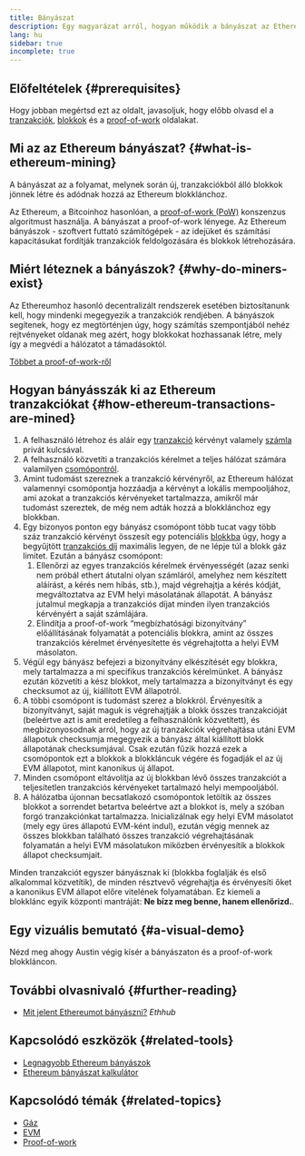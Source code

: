 ```yaml
---
title: Bányászat
description: Egy magyarázat arról, hogyan működik a bányászat az Ethereumon és hogyan segíti az Ethereum biztonságát és decentralizáltságát.
lang: hu
sidebar: true
incomplete: true
---
```


## Előfeltételek {#prerequisites}

Hogy jobban megértsd ezt az oldalt, javasoljuk, hogy előbb olvasd el a [tranzakciók](/developers/docs/transactions/), [blokkok](/developers/docs/blocks/) és a [proof-of-work](/developers/docs/consensus-mechanisms/pow/) oldalakat.

## Mi az az Ethereum bányászat? {#what-is-ethereum-mining}

A bányászat az a folyamat, melynek során új, tranzakciókból álló blokkok jönnek létre és adódnak hozzá az Ethereum blokklánchoz.

Az Ethereum, a Bitcoinhoz hasonlóan, a [proof-of-work (PoW)](/developers/docs/consensus-mechanisms/pow/) konszenzus algoritmust használja. A bányászat a proof-of-work lényege. Az Ethereum bányászok - szoftvert futtató számítógépek - az idejüket és számítási kapacitásukat fordítják tranzakciók feldolgozására és blokkok létrehozására.

## Miért léteznek a bányászok? {#why-do-miners-exist}

Az Ethereumhoz hasonló decentralizált rendszerek esetében biztosítanunk kell, hogy mindenki megegyezik a tranzakciók rendjében. A bányászok segítenek, hogy ez megtörténjen úgy, hogy számítás szempontjából nehéz rejtvényeket oldanak meg azért, hogy blokkokat hozhassanak létre, mely így a megvédi a hálózatot a támadásoktól.

[Többet a proof-of-work-ről](/developers/docs/consensus-mechanisms/pow/)

## Hogyan bányásszák ki az Ethereum tranzakciókat {#how-ethereum-transactions-are-mined}

1. A felhasználó létrehoz és aláír egy [tranzakció](/developers/docs/transactions/) kérvényt valamely [számla](/developers/docs/accounts/) privát kulcsával.
2. A felhasználó közvetíti a tranzakciós kérelmet a teljes hálózat számára valamilyen [csomópontról](/developers/docs/nodes-and-clients/).
3. Amint tudomást szereznek a tranzakció kérvényről, az Ethereum hálózat valamennyi csomópontja hozzáadja a kérvényt a lokális mempooljához, ami azokat a tranzakciós kérvényeket tartalmazza, amikről már tudomást szereztek, de még nem adták hozzá a blokklánchoz egy blokkban.
4. Egy bizonyos ponton egy bányász csomópont több tucat vagy több száz tranzakció kérvényt összesít egy potenciális [blokkba](/developers/docs/blocks/) úgy, hogy a begyűjtött [tranzakciós díj](/developers/docs/gas/) maximális legyen, de ne lépje túl a blokk gáz limitet. Ezután a bányász csomópont:
   1. Ellenőrzi az egyes tranzakciós kérelmek érvényességét (azaz senki nem próbál ethert átutalni olyan számláról, amelyhez nem készített aláírást, a kérés nem hibás, stb.), majd végrehajtja a kérés kódját, megváltoztatva az EVM helyi másolatának állapotát. A bányász jutalmul megkapja a tranzakciós díjat minden ilyen tranzakciós kérvényért a saját számlájára.
   2. Elindítja a proof-of-work “megbízhatósági bizonyítvány” előállításának folyamatát a potenciális blokkra, amint az összes tranzakciós kérelmet érvényesítette és végrehajtotta a helyi EVM másolaton.
5. Végül egy bányász befejezi a bizonyítvány elkészítését egy blokkra, mely tartalmazza a mi specifikus tranzakciós kérelmünket. A bányász ezután közvetíti a kész blokkot, mely tartalmazza a bizonyítványt és egy checksumot az új, kiállított EVM állapotról.
6. A többi csomópont is tudomást szerez a blokkról. Érvényesítik a bizonyítványt, saját maguk is végrehajtják a blokk összes tranzakcióját (beleértve azt is amit eredetileg a felhasználónk közvetített), és megbizonyosodnak arról, hogy az új tranzakciók végrehajtása utáni EVM állapotuk checksumja megegyezik a bányász által kiállított blokk állapotának checksumjával. Csak ezután fűzik hozzá ezek a csomópontok ezt a blokkok a blokkláncuk végére és fogadják el az új EVM állapotot, mint kanonikus új állapot.
7. Minden csomópont eltávolítja az új blokkban lévő összes tranzakciót a teljesítetlen tranzakciós kérvényeket tartalmazó helyi mempooljából.
8. A hálózatba újonnan becsatlakozó csomópontok letöltik az összes blokkot a sorrendet betartva beleértve azt a blokkot is, mely a szóban forgó tranzakciónkat tartalmazza. Inicializálnak egy helyi EVM másolatot (mely egy üres állapotú EVM-ként indul), ezután végig mennek az összes blokkban található összes tranzakció végrehajtásának folyamatán a helyi EVM másolatukon miközben érvényesítik a blokkok állapot checksumjait.

Minden tranzakciót egyszer bányásznak ki (blokkba foglalják és első alkalommal közvetítik), de minden résztvevő végrehajtja és érvényesíti őket a kanonikus EVM állapot előre vitelének folyamatában. Ez kiemeli a blokklánc egyik központi mantráját: **Ne bízz meg benne, hanem ellenőrizd.**.

## Egy vizuális bemutató {#a-visual-demo}

Nézd meg ahogy Austin végig kísér a bányászaton és a proof-of-work blokkláncon.

<YouTube id="zcX7OJ-L8XQ" />

## További olvasnivaló {#further-reading}

- [Mit jelent Ethereumot bányászni?](https://docs.ethhub.io/using-ethereum/mining/) _Ethhub_

## Kapcsolódó eszközök {#related-tools}

- [Legnagyobb Ethereum bányászok](https://etherscan.io/stat/miner?range=7&blocktype=blocks)
- [Ethereum bányászat kalkulátor](https://minerstat.com/coin/ETH)

## Kapcsolódó témák {#related-topics}

- [Gáz](/developers/docs/gas/)
- [EVM](/developers/docs/evm/)
- [Proof-of-work](/developers/docs/consensus-mechanisms/pow/)
